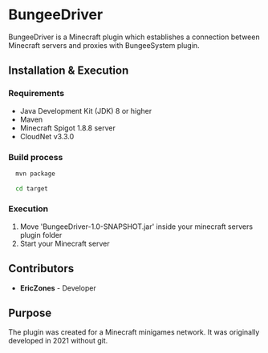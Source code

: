 # BungeeDriver

BungeeDriver is a Minecraft plugin which establishes a connection between Minecraft servers and proxies with BungeeSystem plugin. 

## Installation & Execution
### Requirements
- Java Development Kit (JDK) 8 or higher
- Maven
- Minecraft Spigot 1.8.8 server
- CloudNet v3.3.0

### Build process
```bash
  mvn package
  
  cd target
  ```

### Execution
1. Move 'BungeeDriver-1.0-SNAPSHOT.jar' inside your minecraft servers plugin folder
2. Start your Minecraft server

## Contributors
- **EricZones** - Developer

## Purpose
The plugin was created for a Minecraft minigames network.
It was originally developed in 2021 without git.
